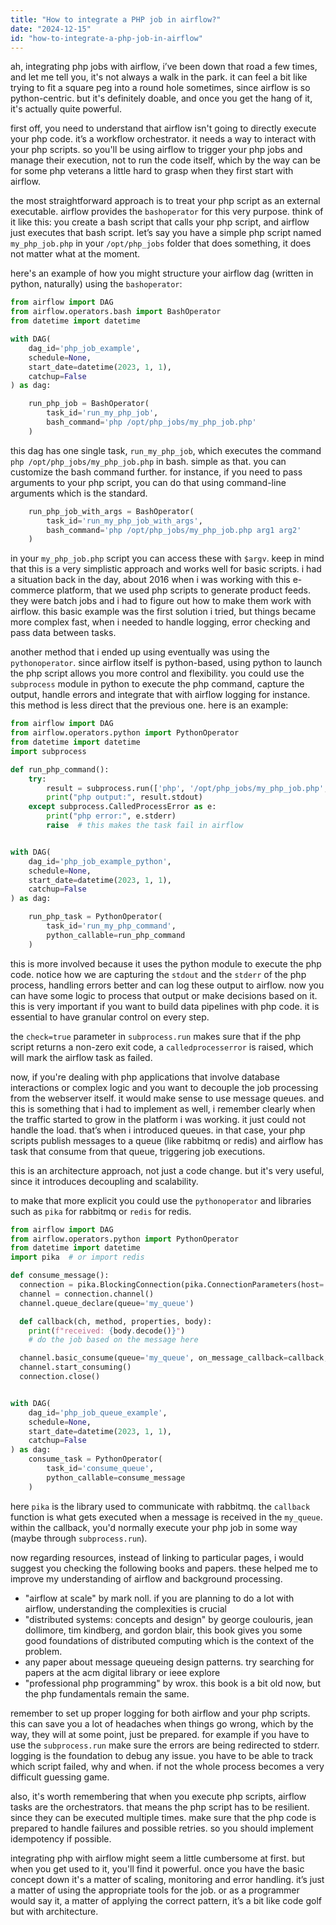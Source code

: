 ```yaml
---
title: "How to integrate a PHP job in airflow?"
date: "2024-12-15"
id: "how-to-integrate-a-php-job-in-airflow"
---
```


ah, integrating php jobs with airflow, i’ve been down that road a few times, and let me tell you, it's not always a walk in the park. it can feel a bit like trying to fit a square peg into a round hole sometimes, since airflow is so python-centric. but it's definitely doable, and once you get the hang of it, it's actually quite powerful.

first off, you need to understand that airflow isn't going to directly execute your php code. it’s a workflow orchestrator. it needs a way to interact with your php scripts. so you'll be using airflow to trigger your php jobs and manage their execution, not to run the code itself, which by the way can be for some php veterans a little hard to grasp when they first start with airflow.

the most straightforward approach is to treat your php script as an external executable. airflow provides the `bashoperator` for this very purpose. think of it like this: you create a bash script that calls your php script, and airflow just executes that bash script. let’s say you have a simple php script named `my_php_job.php` in your `/opt/php_jobs` folder that does something, it does not matter what at the moment.

here's an example of how you might structure your airflow dag (written in python, naturally) using the `bashoperator`:

```python
from airflow import DAG
from airflow.operators.bash import BashOperator
from datetime import datetime

with DAG(
    dag_id='php_job_example',
    schedule=None,
    start_date=datetime(2023, 1, 1),
    catchup=False
) as dag:

    run_php_job = BashOperator(
        task_id='run_my_php_job',
        bash_command='php /opt/php_jobs/my_php_job.php'
    )
```

this dag has one single task, `run_my_php_job`, which executes the command `php /opt/php_jobs/my_php_job.php` in bash. simple as that. you can customize the bash command further. for instance, if you need to pass arguments to your php script, you can do that using command-line arguments which is the standard.

```python
    run_php_job_with_args = BashOperator(
        task_id='run_my_php_job_with_args',
        bash_command='php /opt/php_jobs/my_php_job.php arg1 arg2'
    )
```

in your `my_php_job.php` script you can access these with `$argv`. keep in mind that this is a very simplistic approach and works well for basic scripts. i had a situation back in the day, about 2016 when i was working with this e-commerce platform, that we used php scripts to generate product feeds. they were batch jobs and i had to figure out how to make them work with airflow. this basic example was the first solution i tried, but things became more complex fast, when i needed to handle logging, error checking and pass data between tasks.

another method that i ended up using eventually was using the `pythonoperator`. since airflow itself is python-based, using python to launch the php script allows you more control and flexibility. you could use the `subprocess` module in python to execute the php command, capture the output, handle errors and integrate that with airflow logging for instance. this method is less direct that the previous one. here is an example:

```python
from airflow import DAG
from airflow.operators.python import PythonOperator
from datetime import datetime
import subprocess

def run_php_command():
    try:
        result = subprocess.run(['php', '/opt/php_jobs/my_php_job.php', 'arg1', 'arg2'], capture_output=True, text=True, check=True)
        print("php output:", result.stdout)
    except subprocess.CalledProcessError as e:
        print("php error:", e.stderr)
        raise  # this makes the task fail in airflow


with DAG(
    dag_id='php_job_example_python',
    schedule=None,
    start_date=datetime(2023, 1, 1),
    catchup=False
) as dag:

    run_php_task = PythonOperator(
        task_id='run_my_php_command',
        python_callable=run_php_command
    )
```

this is more involved because it uses the python module to execute the php code. notice how we are capturing the `stdout` and the `stderr` of the php process, handling errors better and can log these output to airflow. now you can have some logic to process that output or make decisions based on it. this is very important if you want to build data pipelines with php code. it is essential to have granular control on every step.

the `check=true` parameter in `subprocess.run` makes sure that if the php script returns a non-zero exit code, a `calledprocesserror` is raised, which will mark the airflow task as failed.

now, if you're dealing with php applications that involve database interactions or complex logic and you want to decouple the job processing from the webserver itself. it would make sense to use message queues. and this is something that i had to implement as well, i remember clearly when the traffic started to grow in the platform i was working. it just could not handle the load. that’s when i introduced queues. in that case, your php scripts publish messages to a queue (like rabbitmq or redis) and airflow has task that consume from that queue, triggering job executions.

this is an architecture approach, not just a code change. but it's very useful, since it introduces decoupling and scalability.

to make that more explicit you could use the `pythonoperator` and libraries such as `pika` for rabbitmq or `redis` for redis.

```python
from airflow import DAG
from airflow.operators.python import PythonOperator
from datetime import datetime
import pika  # or import redis

def consume_message():
  connection = pika.BlockingConnection(pika.ConnectionParameters(host='localhost'))
  channel = connection.channel()
  channel.queue_declare(queue='my_queue')

  def callback(ch, method, properties, body):
    print(f"received: {body.decode()}")
    # do the job based on the message here

  channel.basic_consume(queue='my_queue', on_message_callback=callback, auto_ack=True)
  channel.start_consuming()
  connection.close()


with DAG(
    dag_id='php_job_queue_example',
    schedule=None,
    start_date=datetime(2023, 1, 1),
    catchup=False
) as dag:
    consume_task = PythonOperator(
        task_id='consume_queue',
        python_callable=consume_message
    )
```

here `pika` is the library used to communicate with rabbitmq. the `callback` function is what gets executed when a message is received in the `my_queue`. within the callback, you'd normally execute your php job in some way (maybe through `subprocess.run`).

now regarding resources, instead of linking to particular pages, i would suggest you checking the following books and papers. these helped me to improve my understanding of airflow and background processing.
*   "airflow at scale" by mark noll. if you are planning to do a lot with airflow, understanding the complexities is crucial
*   "distributed systems: concepts and design" by george coulouris, jean dollimore, tim kindberg, and gordon blair, this book gives you some good foundations of distributed computing which is the context of the problem.
*    any paper about message queueing design patterns. try searching for papers at the acm digital library or ieee explore
*  "professional php programming" by wrox. this book is a bit old now, but the php fundamentals remain the same.

remember to set up proper logging for both airflow and your php scripts. this can save you a lot of headaches when things go wrong, which by the way, they will at some point, just be prepared. for example if you have to use the  `subprocess.run` make sure the errors are being redirected to stderr. logging is the foundation to debug any issue. you have to be able to track which script failed, why and when. if not the whole process becomes a very difficult guessing game.

also, it's worth remembering that when you execute php scripts, airflow tasks are the orchestrators. that means the php script has to be resilient. since they can be executed multiple times. make sure that the php code is prepared to handle failures and possible retries. so you should implement idempotency if possible.

integrating php with airflow might seem a little cumbersome at first. but when you get used to it, you'll find it powerful. once you have the basic concept down it's a matter of scaling, monitoring and error handling. it’s just a matter of using the appropriate tools for the job. or as a programmer would say it, a matter of applying the correct pattern, it’s a bit like code golf but with architecture.
